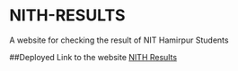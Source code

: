 # NITH-RESULTS
A website for checking the result of NIT Hamirpur Students

##Deployed Link to the website
[NITH Results](https://nith-results.vercel.app/)
